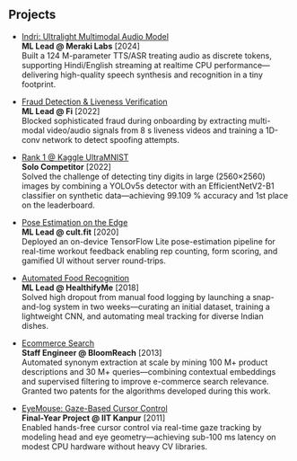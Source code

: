 ## Projects

- [Indri: Ultralight Multimodal Audio Model](2024_indri_tts.md)  
**ML Lead @ Meraki Labs** [2024]  
  Built a 124 M-parameter TTS/ASR treating audio as discrete tokens, supporting Hindi/English streaming at realtime CPU performance—delivering high-quality speech synthesis and recognition in a tiny footprint.


- [Fraud Detection & Liveness Verification](2022_jamtara.md)  
**ML Lead @ Fi** [2022]  
  Blocked sophisticated fraud during onboarding by extracting multi-modal video/audio signals from 8 s liveness videos and training a 1D-conv network to detect spoofing attempts.


- [Rank 1 @ Kaggle UltraMNIST](2022_kaggle_ultramnist.md)  
 **Solo Competitor** [2022]  
  Solved the challenge of detecting tiny digits in large (2560×2560) images by combining a YOLOv5s detector with an EfficientNetV2-B1 classifier on synthetic data—achieving 99.109 % accuracy and 1st place on the leaderboard.


- [Pose Estimation on the Edge](2020_pose.md)  
**ML Lead @ cult.fit** [2020]  
  Deployed an on-device TensorFlow Lite pose-estimation pipeline for real-time workout feedback enabling rep counting, form scoring, and gamified UI without server round-trips.


- [Automated Food Recognition](2018_food_tracking.md)  
**ML Lead @ HealthifyMe** [2018]  
  Solved high dropout from manual food logging by launching a snap-and-log system in two weeks—curating an initial dataset, training a lightweight CNN, and automating meal tracking for diverse Indian dishes.


- [Ecommerce Search](2015_search.md)  
**Staff Engineer @ BloomReach** [2013]  
  Automated synonym extraction at scale by mining 100 M+ product descriptions and 30 M+ queries—combining contextual embeddings and supervised filtering to improve e-commerce search relevance. Granted two patents for the algorithms developed during this work.


- [EyeMouse: Gaze-Based Cursor Control](2011_ibm.md)  
**Final-Year Project @ IIT Kanpur** [2011]  
  Enabled hands-free cursor control via real-time gaze tracking by modeling head and eye geometry—achieving sub-100 ms latency on modest CPU hardware without heavy CV libraries.




